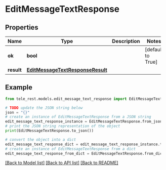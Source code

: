 # EditMessageTextResponse


## Properties

Name | Type | Description | Notes
------------ | ------------- | ------------- | -------------
**ok** | **bool** |  | [default to True]
**result** | [**EditMessageTextResponseResult**](EditMessageTextResponseResult.md) |  | 

## Example

```python
from tele_rest.models.edit_message_text_response import EditMessageTextResponse

# TODO update the JSON string below
json = "{}"
# create an instance of EditMessageTextResponse from a JSON string
edit_message_text_response_instance = EditMessageTextResponse.from_json(json)
# print the JSON string representation of the object
print(EditMessageTextResponse.to_json())

# convert the object into a dict
edit_message_text_response_dict = edit_message_text_response_instance.to_dict()
# create an instance of EditMessageTextResponse from a dict
edit_message_text_response_from_dict = EditMessageTextResponse.from_dict(edit_message_text_response_dict)
```
[[Back to Model list]](../README.md#documentation-for-models) [[Back to API list]](../README.md#documentation-for-api-endpoints) [[Back to README]](../README.md)


